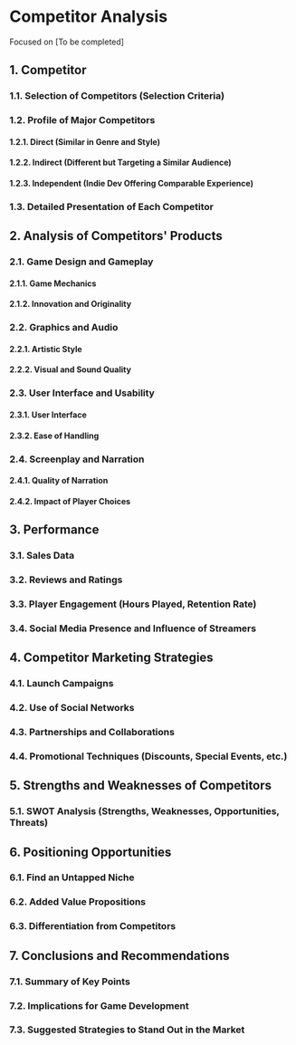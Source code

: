 # Competitor Analysis

Focused on [To be completed]

## 1. Competitor

### 1.1. Selection of Competitors (Selection Criteria)

### 1.2. Profile of Major Competitors
#### 1.2.1. Direct (Similar in Genre and Style)
#### 1.2.2. Indirect (Different but Targeting a Similar Audience)
#### 1.2.3. Independent (Indie Dev Offering Comparable Experience)

### 1.3. Detailed Presentation of Each Competitor

## 2. Analysis of Competitors' Products

### 2.1. Game Design and Gameplay
#### 2.1.1. Game Mechanics
#### 2.1.2. Innovation and Originality

### 2.2. Graphics and Audio
#### 2.2.1. Artistic Style
#### 2.2.2. Visual and Sound Quality

### 2.3. User Interface and Usability
#### 2.3.1. User Interface
#### 2.3.2. Ease of Handling

### 2.4. Screenplay and Narration
#### 2.4.1. Quality of Narration
#### 2.4.2. Impact of Player Choices

## 3. Performance

### 3.1. Sales Data

### 3.2. Reviews and Ratings

### 3.3. Player Engagement (Hours Played, Retention Rate)

### 3.4. Social Media Presence and Influence of Streamers

## 4. Competitor Marketing Strategies

### 4.1. Launch Campaigns

### 4.2. Use of Social Networks

### 4.3. Partnerships and Collaborations

### 4.4. Promotional Techniques (Discounts, Special Events, etc.)

## 5. Strengths and Weaknesses of Competitors

### 5.1. SWOT Analysis (Strengths, Weaknesses, Opportunities, Threats)

## 6. Positioning Opportunities

### 6.1. Find an Untapped Niche

### 6.2. Added Value Propositions

### 6.3. Differentiation from Competitors

## 7. Conclusions and Recommendations

### 7.1. Summary of Key Points

### 7.2. Implications for Game Development

### 7.3. Suggested Strategies to Stand Out in the Market
